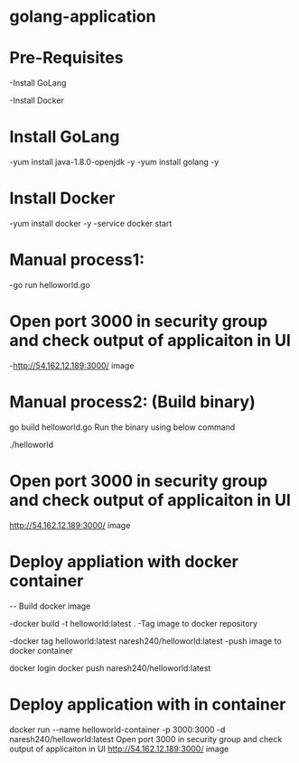 # golang-application
# Pre-Requisites
-Install GoLang

-Install Docker
# Install GoLang
-yum install java-1.8.0-openjdk -y
-yum install golang -y
# Install Docker
-yum install docker -y
-service docker start
# Manual process1:
-go run helloworld.go
# Open port 3000 in security group and check output of applicaiton in UI
-http://54.162.12.189:3000/ image

# Manual process2: (Build binary)
go build helloworld.go
Run the binary using below command

./helloworld
# Open port 3000 in security group and check output of applicaiton in UI
http://54.162.12.189:3000/ image

# Deploy appliation with docker container
-- Build docker image

-docker build -t helloworld:latest .
-Tag image to docker repository

-docker tag helloworld:latest naresh240/helloworld:latest
-push image to docker container

docker login
docker push naresh240/helloworld:latest
# Deploy application with in container
docker run --name helloworld-container -p 3000:3000 -d naresh240/helloworld:latest
Open port 3000 in security group and check output of applicaiton in UI
http://54.162.12.189:3000/ image
